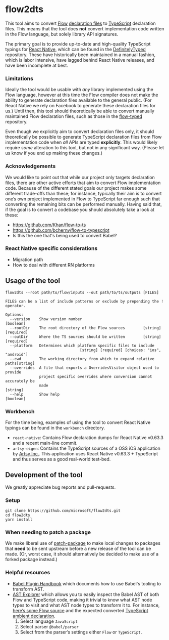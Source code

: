 # flow2dts

This tool aims to convert [Flow](TODO) [declaration files](TODO) to [TypeScript](TODO) declaration files. This means that the tool does **not** convert implementation code written in the Flow language, but solely library API signatures.

The primary goal is to provide up-to-date and high-quality TypeScript typings for [React Native](TODO), which can be found in the [DefinitelyTyped](TODO) repository. These have historically been maintained in a manual fashion, which is labor intensive, have lagged behind React Native releases, and have been incomplete at best.

### Limitations

Ideally the tool would be usable with _any_ library implemented using the Flow language, however at this time the Flow compiler does not make the ability to generate declaration files available to the general public. (For React Native we rely on Facebook to generate these declaration files for us.) Until then, this tool should theoretically be able to convert manually maintained Flow declaration files, such as those in the [flow-typed](TODO) repository.

Even though we explicitly aim to convert declaration files only, it should theoretically be possible to generate TypeScript declaration files from Flow implementation code when _all_ APIs are typed **explicitly**. This would likely require _some_ alteration to this tool, but not in any significant way. (Please let us know if you end up making these changes.)

### Acknowledgements

We would like to point out that while our project only targets declaration files, there are other active efforts that aim to convert Flow implementation code. Because of the different stated goals our project makes some different trade-offs than these; for instance, typically their aim is to convert one’s own project implemented in Flow to TypeScript far enough such that converting the remaining bits can be performed manually. Having said that, if the goal is to convert a codebase you should absolutely take a look at these:

- https://github.com/Khan/flow-to-ts
- https://github.com/bcherny/flow-to-typescript
- Is this the one that's being used to convert Babel?

### React Native specific considerations

- Migration path
- How to deal with different RN platforms

## Usage of the tool

```
flow2dts --root path/to/flow/inputs --out path/to/ts/outputs [FILES]

FILES can be a list of include patterns or exclude by prepending the ! operator.

Options:
  --version    Show version number                                     [boolean]
  --rootDir    The root directory of the Flow sources        [string] [required]
  --outDir     Where the TS sources should be written        [string] [required]
  --platform   Determines which platform specific files to include
                                 [string] [required] [choices: "ios", "android"]
  --cwd        The working directory from which to expand relative paths[string]
  --overrides  A file that exports a OverridesVisitor object used to provide
               project specific overrides where conversion cannot accurately be
               made                                                     [string]
  --help       Show help                                               [boolean]
```

### Workbench

For the time being, examples of using the tool to convert React Native typings can be found in the `workbench` directory.

- `react-native`: Contains Flow declaration dumps for React Native v0.63.3 and a recent main-line commit.
- `artsy-eigen`: Contains the TypeScript sources of a OSS iOS application by [Artsy Inc.](https://github.com/artsy/eigen). This application uses React Native v0.63.3 + TypeScript and thus serves as a good real-world test-bed.

## Development of the tool

We greatly appreciate bug reports and pull-requests.

### Setup

```
git clone https://github.com/microsoft/flow2dts.git
cd flow2dts
yarn install
```

### When needing to patch a package

We make liberal use of [patch-package](https://github.com/ds300/patch-package#usage) to make local changes to packages that **need** to be sent upstream before a new release of the tool can be made. (Or, worst case, it should alternatively be decided to make use of a forked package instead.)

### Helpful resources

- [Babel Plugin Handbook](https://github.com/jamiebuilds/babel-handbook/blob/master/translations/en/plugin-handbook.md) which documents how to use Babel's tooling to transform AST.
- [AST Explorer](https://astexplorer.net) which allows you to easily inspect the Babel AST of both Flow and TypeScript code, making it trivial to know what AST node types to visit and what AST node types to transform it to.
  For instance, [here’s some Flow source](https://astexplorer.net/#/gist/5d27669987216a0746d90a6b6c42c8c7/6280b99ca19bcde8b5e7304b14271085cbcc46e8) and the expected converted [TypeScript ambient declaration](https://astexplorer.net/#/gist/5d27669987216a0746d90a6b6c42c8c7/848c3e201e6ba3614f5a96d42fc14da6d7b0a393).
  1. Select language `JavaScript`
  2. Select parser `@babel/parser`
  3. Select from the parser’s settings either `Flow` or `TypeScript`.
